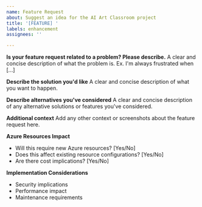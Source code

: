```yaml
---
name: Feature Request
about: Suggest an idea for the AI Art Classroom project
title: '[FEATURE] '
labels: enhancement
assignees: ''

---
```


**Is your feature request related to a problem? Please describe.**
A clear and concise description of what the problem is. Ex. I'm always frustrated when [...]

**Describe the solution you'd like**
A clear and concise description of what you want to happen.

**Describe alternatives you've considered**
A clear and concise description of any alternative solutions or features you've considered.

**Additional context**
Add any other context or screenshots about the feature request here.

**Azure Resources Impact**
- Will this require new Azure resources? [Yes/No]
- Does this affect existing resource configurations? [Yes/No]
- Are there cost implications? [Yes/No]

**Implementation Considerations**
- Security implications
- Performance impact
- Maintenance requirements
